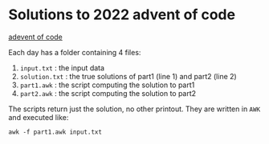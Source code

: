 # Solutions to 2022 advent of code

[adevent of code](https://adventofcode.com/2022/)

Each day has a folder containing 4 files:

 1. `input.txt` : the input data
 2. `solution.txt` : the true solutions of part1 (line 1) and part2 (line 2)
 3. `part1.awk` : the script computing the solution to part1
 4. `part2.awk` : the script computing the solution to part2

The scripts return just the solution, no other printout. They are written in `AWK` and executed like:

```shell
awk -f part1.awk input.txt
```
